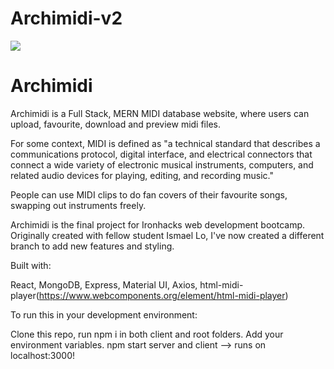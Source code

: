 # Archimidi-v2

<img src='https://user-images.githubusercontent.com/86478874/145181999-2fbce6b2-d736-4cff-9d79-961066006294.png'></img>

<h1>Archimidi</h1>

Archimidi is a Full Stack, MERN MIDI database website, where users can upload, favourite, download and preview midi files.

For some context, MIDI is defined as "a technical standard that describes a communications protocol, digital interface, and electrical connectors that connect a wide variety of electronic musical instruments, computers, and related audio devices for playing, editing, and recording music."

People can use MIDI clips to do fan covers of their favourite songs, swapping out instruments freely.

Archimidi is the final project for Ironhacks web development bootcamp. Originally created with fellow student Ismael Lo, I've now created a different branch to add
new features and styling.

Built with:

React,
MongoDB,
Express,
Material UI,
Axios,
html-midi-player(https://www.webcomponents.org/element/html-midi-player)


To run this in your development environment:

Clone this repo, run npm i in both client and root folders.
Add your environment variables.
npm start server and client --> runs on localhost:3000!


